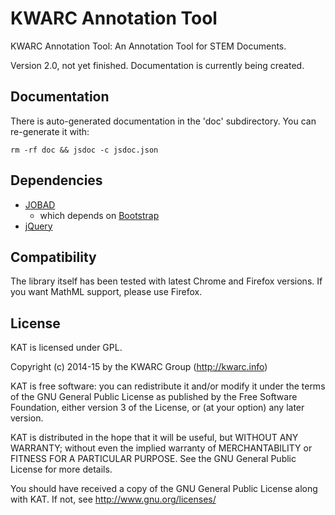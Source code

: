 # KWARC Annotation Tool

KWARC Annotation Tool: An Annotation Tool for STEM Documents.

Version 2.0, not yet finished. Documentation is currently being created.

## Documentation

There is auto-generated documentation in the 'doc' subdirectory. You can re-generate it with:
```
rm -rf doc && jsdoc -c jsdoc.json
```

## Dependencies
* [JOBAD](https://github.com/KWARC/jobad)
  * which depends on [Bootstrap](https://github.com/twbs/bootstrap)
* [jQuery](https://github.com/jquery/jquery)

## Compatibility

The library itself has been tested with latest Chrome and Firefox versions. If you want MathML support, please use Firefox. 

## License

KAT is licensed under GPL.

Copyright (c) 2014-15 by the KWARC Group (http://kwarc.info)

KAT is free software: you can redistribute it and/or modify
it under the terms of the GNU General Public License as published by
the Free Software Foundation, either version 3 of the License, or
(at your option) any later version.

KAT is distributed in the hope that it will be useful,
but WITHOUT ANY WARRANTY; without even the implied warranty of
MERCHANTABILITY or FITNESS FOR A PARTICULAR PURPOSE.  See the
GNU General Public License for more details.

You should have received a copy of the GNU General Public License
along with KAT.  If not, see <http://www.gnu.org/licenses/>
